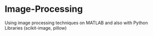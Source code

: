 # Image-Processing
Using image processing techniques on MATLAB and also with Python Libraries (scikit-image, pillow) 
